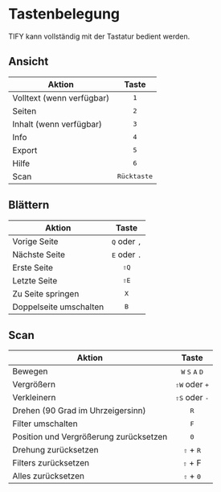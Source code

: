 # Tastenbelegung

TIFY kann vollständig mit der Tastatur bedient werden.

## Ansicht

| Aktion | Taste |
| --- | :---: |
| Volltext (wenn verfügbar) | <kbd>1</kbd> |
| Seiten | <kbd>2</kbd> |
| Inhalt (wenn verfügbar) | <kbd>3</kbd> |
| Info | <kbd>4</kbd> |
| Export | <kbd>5</kbd> |
| Hilfe | <kbd>6</kbd> |
| Scan | <kbd>Rücktaste</kbd> |

## Blättern

| Aktion | Taste |
| --- | :---: |
| Vorige Seite | <kbd>Q</kbd> oder <kbd>,</kbd> |
| Nächste Seite | <kbd>E</kbd> oder <kbd>.</kbd> |
| Erste Seite | <kbd>&#8679;Q</kbd> |
| Letzte Seite | <kbd>&#8679;E</kbd> |
| Zu Seite springen | <kbd>X</kbd> |
| Doppelseite umschalten | <kbd>B</kbd> |

## Scan

| Aktion | Taste |
| --- | :---: |
| Bewegen | <kbd>W</kbd> <kbd>S</kbd> <kbd>A</kbd> <kbd>D</kbd> |
| Vergrößern | <kbd>&#8679;W</kbd> oder <kbd>+</kbd> |
| Verkleinern | <kbd>&#8679;S</kbd> oder <kbd>-</kbd> |
| Drehen (90 Grad im Uhrzeigersinn) | <kbd>R</kbd> |
| Filter umschalten | <kbd>F</kbd> |
| Position und Vergrößerung zurücksetzen | <kbd>0</kbd> |
| Drehung zurücksetzen | <kbd>&#8679;</kbd> + <kbd>R</kbd> |
| Filters zurücksetzen| <kbd>&#8679;</kbd> + </kbd>F</kbd> |
| Alles zurücksetzen | <kbd>&#8679;</kbd> + <kbd>0</kbd> |
